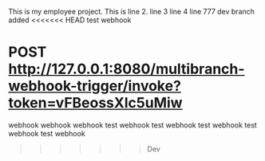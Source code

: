 This is my employee project.
This is line 2.
line 3
line 4
line 777
dev branch added
<<<<<<< HEAD
test webhook

POST http://127.0.0.1:8080/multibranch-webhook-trigger/invoke?token=vFBeossXlc5uMiw 
=======
webhook
webhook
webhook
test webhook
test webhook
test webhook
test webhook
test webhook
>>>>>>> Dev

